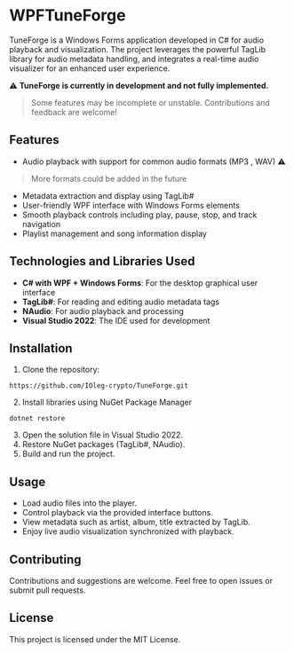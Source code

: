 ﻿# WPFTuneForge

TuneForge is a Windows Forms application developed in C# for audio playback and visualization. The project leverages the powerful TagLib library for audio metadata handling, and integrates a real-time audio visualizer for an enhanced user experience.

⚠️ **TuneForge is currently in development and not fully implemented.**
>
> Some features may be incomplete or unstable. Contributions and feedback are welcome!

## Features

- Audio playback with support for common audio formats (MP3 , WAV)
⚠️
>
> More formats could be added in the future
- Metadata extraction and display using TagLib# 
- User-friendly WPF interface with Windows Forms elements
- Smooth playback controls including play, pause, stop, and track navigation
- Playlist management and song information display

## Technologies and Libraries Used

- **C# with WPF + Windows Forms**: For the desktop graphical user interface
- **TagLib#**: For reading and editing audio metadata tags
- **NAudio**: For audio playback and processing
- **Visual Studio 2022**: The IDE used for development

## Installation

1. Clone the repository:
````
https://github.com/IOleg-crypto/TuneForge.git
````
2. Install libraries using NuGet Package Manager
```
dotnet restore
```


3. Open the solution file in Visual Studio 2022.
4. Restore NuGet packages (TagLib#, NAudio).
5. Build and run the project.

## Usage

- Load audio files into the player.
- Control playback via the provided interface buttons.
- View metadata such as artist, album, title extracted by TagLib.
- Enjoy live audio visualization synchronized with playback.

## Contributing

Contributions and suggestions are welcome. Feel free to open issues or submit pull requests.

## License

This project is licensed under the MIT License.
